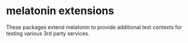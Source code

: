 # melatonin extensions

These packages extend melatonin to provide additional test contexts for testing various 3rd party services.
